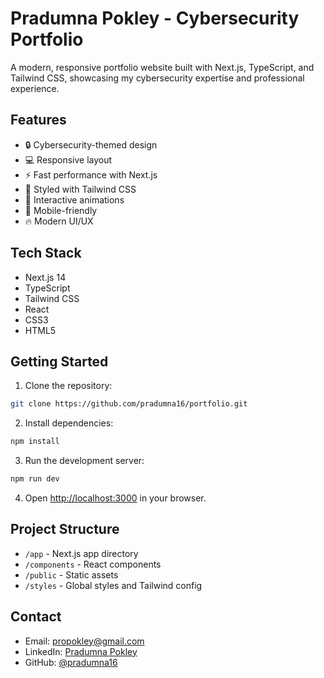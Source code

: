 # Pradumna Pokley - Cybersecurity Portfolio

A modern, responsive portfolio website built with Next.js, TypeScript, and Tailwind CSS, showcasing my cybersecurity expertise and professional experience.

## Features

- 🔒 Cybersecurity-themed design
- 💻 Responsive layout
- ⚡ Fast performance with Next.js
- 🎨 Styled with Tailwind CSS
- 🌟 Interactive animations
- 📱 Mobile-friendly
- 🔥 Modern UI/UX

## Tech Stack

- Next.js 14
- TypeScript
- Tailwind CSS
- React
- CSS3
- HTML5

## Getting Started

1. Clone the repository:
```bash
git clone https://github.com/pradumna16/portfolio.git
```

2. Install dependencies:
```bash
npm install
```

3. Run the development server:
```bash
npm run dev
```

4. Open [http://localhost:3000](http://localhost:3000) in your browser.

## Project Structure

- `/app` - Next.js app directory
- `/components` - React components
- `/public` - Static assets
- `/styles` - Global styles and Tailwind config

## Contact

- Email: propokley@gmail.com
- LinkedIn: [Pradumna Pokley](https://www.linkedin.com/in/pradumna-pokley-a6a197179/)
- GitHub: [@pradumna16](https://github.com/pradumna16) 